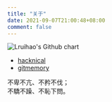 ```yaml
---
title: "关于"
date: 2021-09-07T21:00:48+08:00
comment: false
---
```


<img rel="external nofollow noopener noreferrer" src="https://ghchart.rshah.org/Lruihao.svg" alt="Lruihao's Github chart"/>

- [hacknical](https://hacknical.com/Lruihao/github?locale=zh)
- [gitmemory](https://www.gitmemory.com/Lruihao)

不卑不亢、不矜不伐；  
不驕不躁、不恥下問。